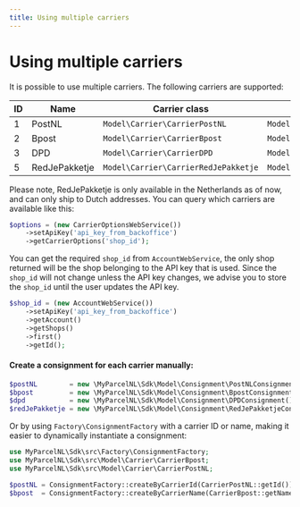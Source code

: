 ```yaml
---
title: Using multiple carriers
---
```


# Using multiple carriers

It is possible to use multiple carriers. The following carriers are supported:

| ID  | Name          | Carrier class                        | Consignment class                            |
| --- | ---           | ---                                  | ---                                          |
| 1   | PostNL        | `Model\Carrier\CarrierPostNL`        | `Model\Consignment\PostNLConsignment`        |
| 2   | Bpost         | `Model\Carrier\CarrierBpost`         | `Model\Consignment\BpostConsignment`         |
| 3   | DPD           | `Model\Carrier\CarrierDPD`           | `Model\Consignment\DPDConsignment`           |
| 5   | RedJePakketje | `Model\Carrier\CarrierRedJePakketje` | `Model\Consignment\RedJePakketjeConsignment` |

Please note, RedJePakketje is only available in the Netherlands as of now, and can only ship to Dutch addresses. You can
query which carriers are available like this:

```php
$options = (new CarrierOptionsWebService())
    ->setApiKey('api_key_from_backoffice')
    ->getCarrierOptions('shop_id');
```

You can get the required `shop_id` from `AccountWebService`, the only shop returned will be the shop belonging to the
API key that is used. Since the `shop_id` will not change unless the API key changes, we advise you to store
the `shop_id` until the user updates the API key.

```php
$shop_id = (new AccountWebService())
    ->setApiKey('api_key_from_backoffice')
    ->getAccount()
    ->getShops()
    ->first()
    ->getId();
```

#### Create a consignment for each carrier manually:

```php
$postNL        = new \MyParcelNL\Sdk\Model\Consignment\PostNLConsignment();
$bpost         = new \MyParcelNL\Sdk\Model\Consignment\BpostConsignment();
$dpd           = new \MyParcelNL\Sdk\Model\Consignment\DPDConsignment();
$redJePakketje = new \MyParcelNL\Sdk\Model\Consignment\RedJePakketjeConsignment();
```

Or by using `Factory\ConsignmentFactory` with a carrier ID or name, making it easier to dynamically instantiate a
consignment:

```php
use MyParcelNL\Sdk\src\Factory\ConsignmentFactory;
use MyParcelNL\Sdk\src\Model\Carrier\CarrierBpost;
use MyParcelNL\Sdk\src\Model\Carrier\CarrierPostNL;

$postNL = ConsignmentFactory::createByCarrierId(CarrierPostNL::getId());
$bpost  = ConsignmentFactory::createByCarrierName(CarrierBpost::getName());
```
